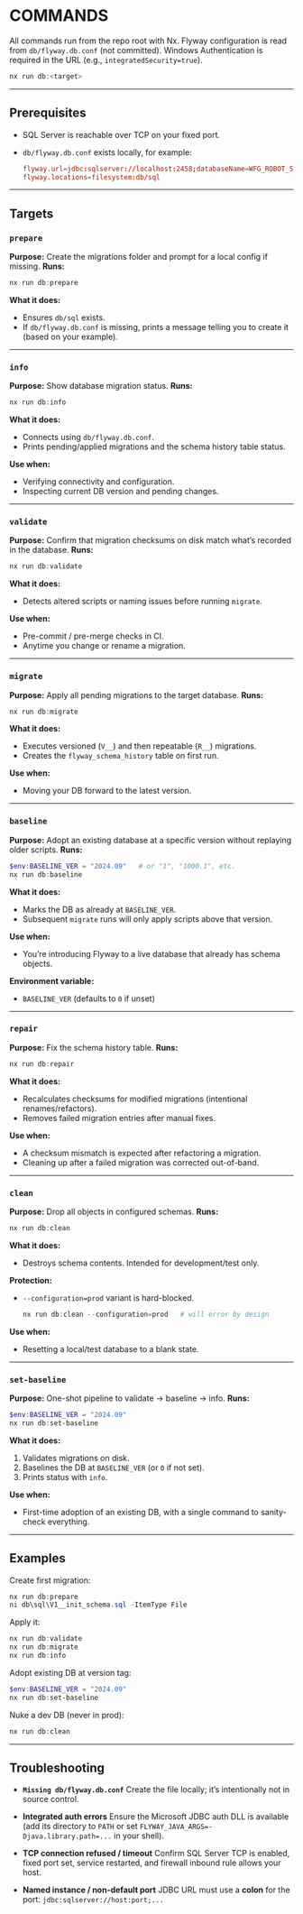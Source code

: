 # COMMANDS

All commands run from the repo root with Nx.
Flyway configuration is read from `db/flyway.db.conf` (not committed).
Windows Authentication is required in the URL (e.g., `integratedSecurity=true`).

```powershell
nx run db:<target>
```

---

## Prerequisites

- SQL Server is reachable over TCP on your fixed port.
- `db/flyway.db.conf` exists locally, for example:

  ```conf
  flyway.url=jdbc:sqlserver://localhost:2458;databaseName=WFG_ROBOT_SYSAPV;encrypt=true;trustServerCertificate=true;integratedSecurity=true
  flyway.locations=filesystem:db/sql
  ```

---

## Targets

### `prepare`

**Purpose:** Create the migrations folder and prompt for a local config if missing.
**Runs:**

```powershell
nx run db:prepare
```

**What it does:**

- Ensures `db/sql` exists.
- If `db/flyway.db.conf` is missing, prints a message telling you to create it (based on your example).

---

### `info`

**Purpose:** Show database migration status.
**Runs:**

```powershell
nx run db:info
```

**What it does:**

- Connects using `db/flyway.db.conf`.
- Prints pending/applied migrations and the schema history table status.

**Use when:**

- Verifying connectivity and configuration.
- Inspecting current DB version and pending changes.

---

### `validate`

**Purpose:** Confirm that migration checksums on disk match what’s recorded in the database.
**Runs:**

```powershell
nx run db:validate
```

**What it does:**

- Detects altered scripts or naming issues before running `migrate`.

**Use when:**

- Pre-commit / pre-merge checks in CI.
- Anytime you change or rename a migration.

---

### `migrate`

**Purpose:** Apply all pending migrations to the target database.
**Runs:**

```powershell
nx run db:migrate
```

**What it does:**

- Executes versioned (`V__`) and then repeatable (`R__`) migrations.
- Creates the `flyway_schema_history` table on first run.

**Use when:**

- Moving your DB forward to the latest version.

---

### `baseline`

**Purpose:** Adopt an existing database at a specific version without replaying older scripts.
**Runs:**

```powershell
$env:BASELINE_VER = "2024.09"   # or "1", "1000.1", etc.
nx run db:baseline
```

**What it does:**

- Marks the DB as already at `BASELINE_VER`.
- Subsequent `migrate` runs will only apply scripts above that version.

**Use when:**

- You’re introducing Flyway to a live database that already has schema objects.

**Environment variable:**

- `BASELINE_VER` (defaults to `0` if unset)

---

### `repair`

**Purpose:** Fix the schema history table.
**Runs:**

```powershell
nx run db:repair
```

**What it does:**

- Recalculates checksums for modified migrations (intentional renames/refactors).
- Removes failed migration entries after manual fixes.

**Use when:**

- A checksum mismatch is expected after refactoring a migration.
- Cleaning up after a failed migration was corrected out-of-band.

---

### `clean`

**Purpose:** Drop all objects in configured schemas.
**Runs:**

```powershell
nx run db:clean
```

**What it does:**

- Destroys schema contents. Intended for development/test only.

**Protection:**

- `--configuration=prod` variant is hard-blocked.

  ```powershell
  nx run db:clean --configuration=prod   # will error by design
  ```

**Use when:**

- Resetting a local/test database to a blank state.

---

### `set-baseline`

**Purpose:** One-shot pipeline to validate → baseline → info.
**Runs:**

```powershell
$env:BASELINE_VER = "2024.09"
nx run db:set-baseline
```

**What it does:**

1. Validates migrations on disk.
2. Baselines the DB at `BASELINE_VER` (or `0` if not set).
3. Prints status with `info`.

**Use when:**

- First-time adoption of an existing DB, with a single command to sanity-check everything.

---

## Examples

Create first migration:

```powershell
nx run db:prepare
ni db\sql\V1__init_schema.sql -ItemType File
```

Apply it:

```powershell
nx run db:validate
nx run db:migrate
nx run db:info
```

Adopt existing DB at version tag:

```powershell
$env:BASELINE_VER = "2024.09"
nx run db:set-baseline
```

Nuke a dev DB (never in prod):

```powershell
nx run db:clean
```

---

## Troubleshooting

- **`Missing db/flyway.db.conf`**
  Create the file locally; it’s intentionally not in source control.

- **Integrated auth errors**
  Ensure the Microsoft JDBC auth DLL is available (add its directory to `PATH` or set `FLYWAY_JAVA_ARGS=-Djava.library.path=...` in your shell).

- **TCP connection refused / timeout**
  Confirm SQL Server TCP is enabled, fixed port set, service restarted, and firewall inbound rule allows your host.

- **Named instance / non-default port**
  JDBC URL must use a **colon** for the port: `jdbc:sqlserver://host:port;...`
